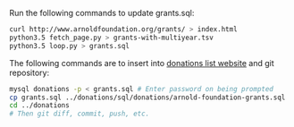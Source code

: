 Run the following commands to update grants.sql:

```bash
curl http://www.arnoldfoundation.org/grants/ > index.html
python3.5 fetch_page.py > grants-with-multiyear.tsv
python3.5 loop.py > grants.sql
```

The following commands are to insert into [donations list website](https://github.com/vipulnaik/donations) and git repository:

```bash
mysql donations -p < grants.sql # Enter password on being prompted
cp grants.sql ../donations/sql/donations/arnold-foundation-grants.sql
cd ../donations
# Then git diff, commit, push, etc.
```
